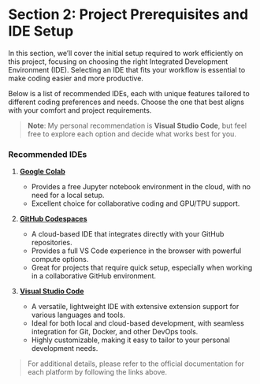 # Section 2: Project Prerequisites and IDE Setup

In this section, we’ll cover the initial setup required to work efficiently on this project, focusing on choosing the right Integrated Development Environment (IDE). Selecting an IDE that fits your workflow is essential to make coding easier and more productive.

Below is a list of recommended IDEs, each with unique features tailored to different coding preferences and needs. Choose the one that best aligns with your comfort and project requirements. 

> **Note**: My personal recommendation is **Visual Studio Code**, but feel free to explore each option and decide what works best for you.

### Recommended IDEs

1. **[Google Colab](https://colab.research.google.com/)**
   - Provides a free Jupyter notebook environment in the cloud, with no need for a local setup.
   - Excellent choice for collaborative coding and GPU/TPU support.

2. **[GitHub Codespaces](https://github.com/features/codespaces)**
   - A cloud-based IDE that integrates directly with your GitHub repositories.
   - Provides a full VS Code experience in the browser with powerful compute options.
   - Great for projects that require quick setup, especially when working in a collaborative GitHub environment.

3. **[Visual Studio Code](https://code.visualstudio.com/)**
   - A versatile, lightweight IDE with extensive extension support for various languages and tools.
   - Ideal for both local and cloud-based development, with seamless integration for Git, Docker, and other DevOps tools.
   - Highly customizable, making it easy to tailor to your personal development needs.

> For additional details, please refer to the official documentation for each platform by following the links above.
